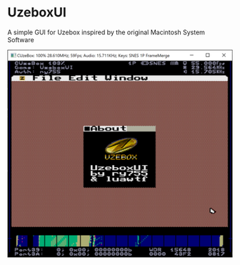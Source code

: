 # UzeboxUI

A simple GUI for Uzebox inspired by the original Macintosh System Software

![alt text](docs/screenshot2.png)
